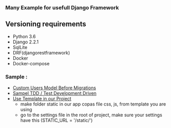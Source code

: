 ### Many Example for usefull Django Framework

## Versioning requirements
  - Python 3.6
  - Django 2.2.1
  - SqlLite
  - DRF(djangorestframework)
  - Docker
  - Docker-compose


### Sample :

* [Custom Users Model Before Migrations](https://github.com/Ekhel/django-practical/tree/master/practical/core)
* [Sampel TDD / Test Development Driven](https://github.com/Ekhel/django-practical/blob/master/practical/practical/tests.py)
* [Use Template in our Project](https://github.com/Ekhel/django-practical/tree/master/practical/core)
  - make folder static in our app copas file css, js, from template you are using
  - go to the settings file in the root of project, make sure your settings have this (STATIC_URL = '/static/')